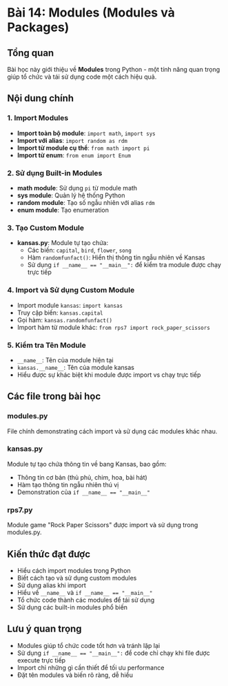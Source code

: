 # Bài 14: Modules (Modules và Packages)

## Tổng quan

Bài học này giới thiệu về **Modules** trong Python - một tính năng quan trọng giúp tổ chức và tái sử dụng code một cách hiệu quả.

## Nội dung chính

### 1. Import Modules

- **Import toàn bộ module**: `import math`, `import sys`
- **Import với alias**: `import random as rdm`
- **Import từ module cụ thể**: `from math import pi`
- **Import từ enum**: `from enum import Enum`

### 2. Sử dụng Built-in Modules

- **math module**: Sử dụng `pi` từ module math
- **sys module**: Quản lý hệ thống Python
- **random module**: Tạo số ngẫu nhiên với alias `rdm`
- **enum module**: Tạo enumeration

### 3. Tạo Custom Module

- **kansas.py**: Module tự tạo chứa:
  - Các biến: `capital`, `bird`, `flower`, `song`
  - Hàm `randomfunfact()`: Hiển thị thông tin ngẫu nhiên về Kansas
  - Sử dụng `if __name__ == "__main__":` để kiểm tra module được chạy trực tiếp

### 4. Import và Sử dụng Custom Module

- Import module `kansas`: `import kansas`
- Truy cập biến: `kansas.capital`
- Gọi hàm: `kansas.randomfunfact()`
- Import hàm từ module khác: `from rps7 import rock_paper_scissors`

### 5. Kiểm tra Tên Module

- `__name__`: Tên của module hiện tại
- `kansas.__name__`: Tên của module kansas
- Hiểu được sự khác biệt khi module được import vs chạy trực tiếp

## Các file trong bài học

### modules.py

File chính demonstrating cách import và sử dụng các modules khác nhau.

### kansas.py

Module tự tạo chứa thông tin về bang Kansas, bao gồm:

- Thông tin cơ bản (thủ phủ, chim, hoa, bài hát)
- Hàm tạo thông tin ngẫu nhiên thú vị
- Demonstration của `if __name__ == "__main__"`

### rps7.py

Module game "Rock Paper Scissors" được import và sử dụng trong modules.py.

## Kiến thức đạt được

- Hiểu cách import modules trong Python
- Biết cách tạo và sử dụng custom modules
- Sử dụng alias khi import
- Hiểu về `__name__` và `if __name__ == "__main__"`
- Tổ chức code thành các modules để tái sử dụng
- Sử dụng các built-in modules phổ biến

## Lưu ý quan trọng

- Modules giúp tổ chức code tốt hơn và tránh lặp lại
- Sử dụng `if __name__ == "__main__":` để code chỉ chạy khi file được execute trực tiếp
- Import chỉ những gì cần thiết để tối ưu performance
- Đặt tên modules và biến rõ ràng, dễ hiểu
